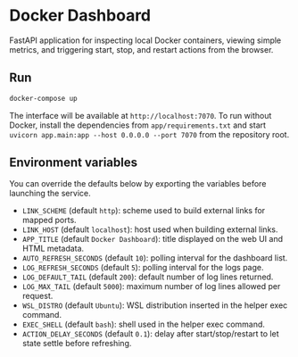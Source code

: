 # Docker Dashboard

FastAPI application for inspecting local Docker containers, viewing simple metrics, and triggering start, stop, and restart actions from the browser.

## Run

```bash
docker-compose up
```

The interface will be available at `http://localhost:7070`. To run without Docker, install the dependencies from `app/requirements.txt` and start `uvicorn app.main:app --host 0.0.0.0 --port 7070` from the repository root.

## Environment variables

You can override the defaults below by exporting the variables before launching the service.

- `LINK_SCHEME` (default `http`): scheme used to build external links for mapped ports.
- `LINK_HOST` (default `localhost`): host used when building external links.
- `APP_TITLE` (default `Docker Dashboard`): title displayed on the web UI and HTML metadata.
- `AUTO_REFRESH_SECONDS` (default `10`): polling interval for the dashboard list.
- `LOG_REFRESH_SECONDS` (default `5`): polling interval for the logs page.
- `LOG_DEFAULT_TAIL` (default `200`): default number of log lines returned.
- `LOG_MAX_TAIL` (default `5000`): maximum number of log lines allowed per request.
- `WSL_DISTRO` (default `Ubuntu`): WSL distribution inserted in the helper exec command.
- `EXEC_SHELL` (default `bash`): shell used in the helper exec command.
- `ACTION_DELAY_SECONDS` (default `0.1`): delay after start/stop/restart to let state settle before refreshing.
